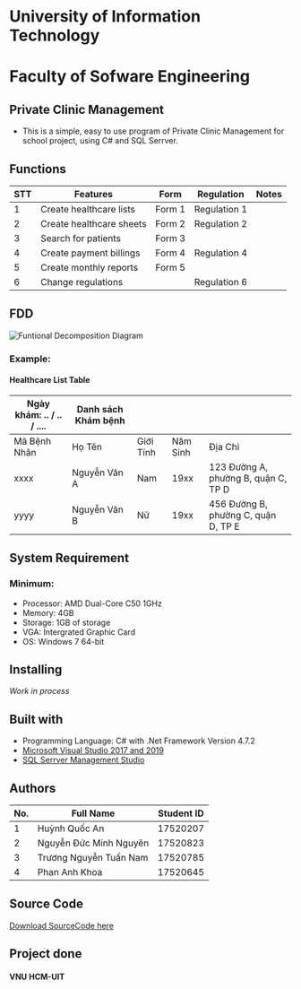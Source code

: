 # University of Information Technology
# Faculty of Sofware Engineering

## Private Clinic Management

- This is a simple, easy to use program of Private Clinic Management for school project, using C# and SQL Serrver.

## Functions
| STT | Features | Form | Regulation | Notes |
| --- | ------- | ---- | ---------- | ----- |
|  1  | Create healthcare lists | Form 1 | Regulation 1 | |
|  2  | Create healthcare sheets | Form 2 | Regulation 2 | |
|  3  | Search for patients | Form 3 | | |
|  4  | Create payment billings | Form 4 | Regulation 4 | |
|  5  | Create monthly reports | Form 5 | |
|  6  | Change regulations | | Regulation 6 | |


## FDD
![Funtional Decomposition Diagram](https://i.imgur.com/xl87nOk.png)

### Example:
#### Healthcare List Table
| Ngày khám: .. / .. / .... | Danh sách Khám bệnh |   |   |   |
| ------------------------- | ------------------- | - | - | - |
|          Mã Bệnh Nhân          |    Họ Tên    | Giới Tính | Năm Sinh |              Địa Chỉ                |
|           xxxx           | Nguyễn Văn A |    Nam    |   19xx   | 123 Đường A, phường B, quận C, TP D |
|           yyyy           | Nguyễn Văn B |    Nữ    |   19xx   | 456 Đường B, phường C, quận D, TP E |

## System Requirement
### Minimum:
- Processor: AMD Dual-Core C50 1GHz
- Memory: 4GB
- Storage: 1GB of storage
- VGA: Intergrated Graphic Card 
- OS: Windows 7 64-bit

## Installing
*Work in process*

## Built with 
- Programming Language: C# with .Net Framework Version 4.7.2
- [Microsoft Visual Studio 2017 and 2019 ](https://visualstudio.microsoft.com/)
- [SQL Serrver Management Studio](https://www.microsoft.com/en-us/sql-server/sql-server-downloads)


## Authors
| No. | Full Name | Student ID |
| --- | --- | --- |
| 1 | Huỳnh Quốc An | 17520207 |
| 2 | Nguyễn Đức Minh Nguyên | 17520823 |
| 3 | Trương Nguyễn Tuấn Nam | 17520785 |
| 4 | Phan Anh Khoa | 17520645 |

## Source Code
[Download SourceCode here](https://drive.google.com/file/d/1rWtjdaD7k43hBUkZ7Naq4nRg7MGFnoG1/view?usp=sharing)

## Project done

#### VNU HCM-UIT
